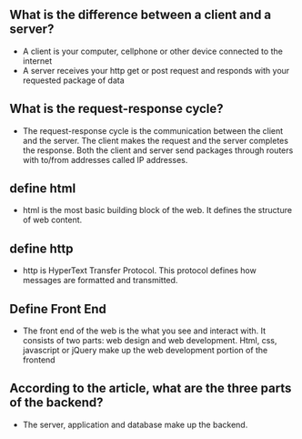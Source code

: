 ## What is the difference between a client and a server?
- A client is your computer, cellphone or other device connected to the internet
- A server receives your http get or post request and responds with your requested package of data

## What is the request-response cycle?
- The request-response cycle is the communication between the client and the server. The client makes the request and the server completes the response. Both the client and server send packages through routers with to/from addresses called IP addresses.

## define html
- html is the most basic building block of the web. It defines the structure of web content.

## define http
- http is HyperText Transfer Protocol. This protocol defines how messages are formatted and transmitted.

## Define Front End
- The front end of the web is the what you see and interact with. It consists of two parts: web design and web development. Html, css, javascript or jQuery make up the web development portion of the frontend

## According to the article, what are the three parts of the backend?
- The server, application and database make up the backend. 
